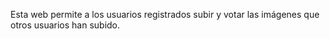 Esta web permite a los usuarios registrados subir y votar las imágenes que otros usuarios han subido.